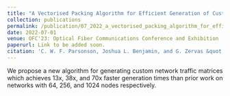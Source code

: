 ```yaml
---
title: "A Vectorised Packing Algorithm for Efficient Generation of Custom Traffic Traces"
collection: publications
permalink: /publication/07_2022_a_vectorised_packing_algorithm_for_efficient_generation_of_custom_traffic_traces
date: 2022-07-01
venue: OFC'23: Optical Fiber Communications Conference and Exhibition
paperurl: Link to be added soon.
citation: 'C. W. F. Parsonson, Joshua L. Benjamin, and G. Zervas &quot;A Vectorised Packing Algorithm for Efficient Generation of Custom Traffic Matrices&quot;, OFC’23: Optical Fiber Communications Conference and Exhibition, 2023'
---
```

<div style="text-align: justify"> 
We propose a new algorithm for generating custom network traffic matrices which
achieves 13x, 38x, and 70x faster generation times than
prior work on networks with 64, 256, and 1024 nodes
respectively.
</div>

<!--
   -[View paper here](https://arxiv.org/abs/2205.14345?context=cs)
   -->

